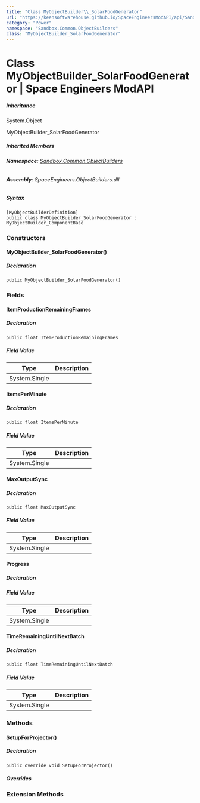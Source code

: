 ```yaml
---
title: "Class MyObjectBuilder\\_SolarFoodGenerator"
url: "https://keensoftwarehouse.github.io/SpaceEngineersModAPI/api/Sandbox.Common.ObjectBuilders.MyObjectBuilder_SolarFoodGenerator.html"
category: "Power"
namespace: "Sandbox.Common.ObjectBuilders"
class: "MyObjectBuilder_SolarFoodGenerator"
---
```


# Class MyObjectBuilder\_SolarFoodGenerator | Space Engineers ModAPI

##### Inheritance

System.Object

MyObjectBuilder\_SolarFoodGenerator

##### Inherited Members

###### **Namespace**: [Sandbox.Common.ObjectBuilders](https://keensoftwarehouse.github.io/SpaceEngineersModAPI/api/Sandbox.Common.ObjectBuilders.html)

###### **Assembly**: SpaceEngineers.ObjectBuilders.dll

##### Syntax

```
[MyObjectBuilderDefinition]
public class MyObjectBuilder_SolarFoodGenerator : MyObjectBuilder_ComponentBase
```

### Constructors

#### MyObjectBuilder\_SolarFoodGenerator()

##### Declaration

```
public MyObjectBuilder_SolarFoodGenerator()
```

### Fields

#### ItemProductionRemainingFrames

##### Declaration

```
public float ItemProductionRemainingFrames
```

##### Field Value

| Type | Description |
| --- | --- |
| System.Single |     |

#### ItemsPerMinute

##### Declaration

```
public float ItemsPerMinute
```

##### Field Value

| Type | Description |
| --- | --- |
| System.Single |     |

#### MaxOutputSync

##### Declaration

```
public float MaxOutputSync
```

##### Field Value

| Type | Description |
| --- | --- |
| System.Single |     |

#### Progress

##### Declaration

##### Field Value

| Type | Description |
| --- | --- |
| System.Single |     |

#### TimeRemainingUntilNextBatch

##### Declaration

```
public float TimeRemainingUntilNextBatch
```

##### Field Value

| Type | Description |
| --- | --- |
| System.Single |     |

### Methods

#### SetupForProjector()

##### Declaration

```
public override void SetupForProjector()
```

##### Overrides

### Extension Methods